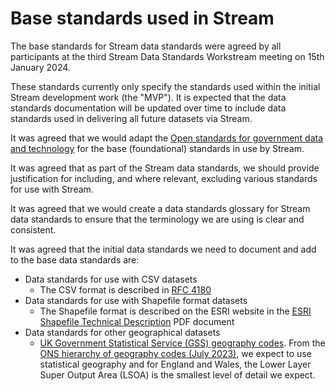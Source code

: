 # Base standards used in Stream

The base standards for Stream data standards were agreed by all participants at the third Stream Data Standards Workstream meeting on 15th January 2024.

These standards currently only specify the standards used within the initial Stream development work (the "MVP"). It is expected that the data standards documentation will be updated over time to include data standards used in delivering all future datasets via Stream.

It was agreed that we would adapt the [Open standards for government data and technology](https://www.gov.uk/government/collections/open-standards-for-government-data-and-technology) for the base (foundational) standards in use by Stream.

It was agreed that as part of the Stream data standards, we should provide justification for including, and where relevant, excluding various standards for use with Stream.

It was agreed that we would create a data standards glossary for Stream data standards to ensure that the terminology we are using is clear and consistent.

It was agreed that the initial data standards we need to document and add to the base data standards are:

* Data standards for use with CSV datasets
  * The CSV format is described in [RFC 4180](https://datatracker.ietf.org/doc/html/rfc4180)
* Data standards for use with Shapefile format datasets
  * The Shapefile format is described on the ESRI website in the [ESRI Shapefile Technical Description](https://www.esri.com/content/dam/esrisites/sitecore-archive/Files/Pdfs/library/whitepapers/pdfs/shapefile.pdf) PDF document
* Data standards for other geographical datasets
  * [UK Government Statistical Service (GSS) geography codes](https://en.wikipedia.org/wiki/GSS_coding_system). From the [ONS hierarchy of geography codes (July 2023)](https://geoportal.statistics.gov.uk/documents/defcc1095e68490fabc653bb622294b5/explore), we expect to use statistical geography and for England and Wales, the Lower Layer Super Output Area (LSOA) is the smallest level of detail we expect. 
